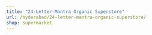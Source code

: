 ```yaml
---
title: "24-Letter-Mantra Organic Superstore"
url: /hyderabad/24-letter-mantra-organic-superstore/
shop: supermarket
---
```

